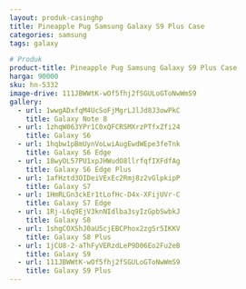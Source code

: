 ```yaml
---
layout: produk-casinghp
title: Pineapple Pug Samsung Galaxy S9 Plus Case
categories: samsung
tags: galaxy

# Produk
product-title: Pineapple Pug Samsung Galaxy S9 Plus Case
harga: 90000
sku: hn-5332
image-drive: 111JBWWtK-wOf5fhj2fSGULoGToNwWmS9
gallery:
  - url: 1wwgADxfqM4UcSoFjMgrLJlJd8J3owPkC
    title: Galaxy Note 8
  - url: 1zhqW063YPr1C0xQFCRSMXrzPTfxZfi24
    title: Galaxy S6
  - url: 1hqbw1pBmUynVoLwiAugEwdWEpe3feTnk
    title: Galaxy S6 Edge
  - url: 18wyOL57PU1xpJHWudO8llrfqfIXFdfAg
    title: Galaxy S6 Edge Plus
  - url: 1afHztd3OIDeiVExEc2Rmj8z2vGlpkipP
    title: Galaxy S7
  - url: 1HmRLGn3ckEr1tLofHc-D4x-XFijUVr-C
    title: Galaxy S7 Edge
  - url: 1Rj-L6q9EjV3knNIdlba3syIzGpbSwbkJ
    title: Galaxy S8
  - url: 1shgCOXShJ0aU5cjEBCPhox2zgSr5IKKV
    title: Galaxy S8 Plus
  - url: 1jCU8-2-aThFyVERzdLeP9D06Eo2Fu2eB
    title: Galaxy S9
  - url: 111JBWWtK-wOf5fhj2fSGULoGToNwWmS9
    title: Galaxy S9 Plus
---
```

